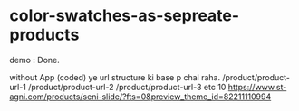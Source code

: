 # color-swatches-as-sepreate-products

demo : Done.

without App (coded) ye url structure ki base p chal raha.
/product/product-url-1
/product/product-url-2
/product/product-url-3
etc 10
https://www.st-agni.com/products/seni-slide/?fts=0&preview_theme_id=82211110994
